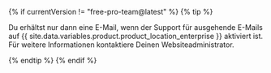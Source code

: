 {% if currentVersion != "free-pro-team@latest" %}
  {% tip %}

  Du erhältst nur dann eine E-Mail, wenn der Support für ausgehende E-Mails auf {{ site.data.variables.product.product_location_enterprise }} aktiviert ist. Für weitere Informationen kontaktiere Deinen Websiteadministrator.

  {% endtip %}
{% endif %}
